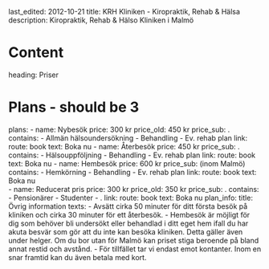 last_edited: 2012-10-21
title: KRH Kliniken - Kiropraktik, Rehab & Hälsa
description: Kiropraktik, Rehab & Hälso Kliniken i Malmö
# Content
heading: Priser
# Plans - should be 3
plans:
    - name: Nybesök
      price: 300 kr 
      price_old: 450 kr
      price_sub: .
      contains: 
        - Allmän hälsoundersökning
        - Behandling
        - Ev. rehab plan
      link:
        route: book
        text: Boka nu
    - name: Återbesök 
      price: 450 kr
      price_sub: .
      contains: 
        - Hälsouppföljning
        - Behandling
        - Ev. rehab plan 
      link:
        route: book
        text: Boka nu
    - name: Hembesök
      price: 600 kr
      price_sub: (inom Malmö)
      contains: 
        - Hemkörning
        - Behandling
        - Ev. rehab plan
      link:
        route: book
        text: Boka nu       
    - name: Reducerat pris
      price: 300 kr
      price_old: 350 kr
      price_sub: .
      contains: 
        - Pensionärer
        - Studenter
        - .
      link:
        route: book
        text: Boka nu
plan_info:
    title: Övrig information
    texts:
        - Avsätt cirka 50 minuter för ditt första besök på kliniken och cirka 30 minuter för ett återbesök.
        - Hembesök är möjligt för dig som behöver bli undersökt eller behandlad i ditt eget hem ifall du har akuta besvär som gör att du inte kan besöka kliniken. Detta gäller även under helger. Om du bor utan för Malmö kan priset stiga beroende på bland annat restid och avstånd. 
        - För tillfället tar vi endast emot kontanter. Inom en snar framtid kan du även betala med kort.
